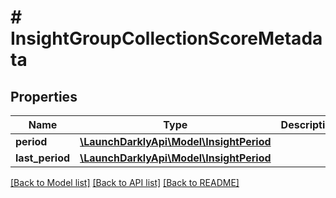 # # InsightGroupCollectionScoreMetadata

## Properties

Name | Type | Description | Notes
------------ | ------------- | ------------- | -------------
**period** | [**\LaunchDarklyApi\Model\InsightPeriod**](InsightPeriod.md) |  |
**last_period** | [**\LaunchDarklyApi\Model\InsightPeriod**](InsightPeriod.md) |  |

[[Back to Model list]](../../README.md#models) [[Back to API list]](../../README.md#endpoints) [[Back to README]](../../README.md)
